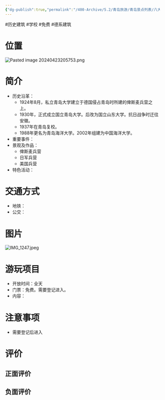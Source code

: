 ```yaml
---
{"dg-publish":true,"permalink":"/400-Archive/5.2/青岛旅游/青岛景点列表/八大关及其周边/中国海洋大学鱼山校区/","tags":["历史建筑","学校","免费","德系建筑"]}
---
```


#历史建筑 #学校 #免费 #德系建筑 
# 位置
![Pasted image 20240423205753.png](/img/user/800-%E5%85%B6%E4%BB%96/801-%E5%9B%BE%E7%89%87/Pasted%20image%2020240423205753.png)
# 简介
- 历史沿革：
	- 1924年8月，私立青岛大学建立于德国侵占青岛时所建的俾斯麦兵营之上。
	- 1930年，正式成立国立青岛大学。后改为国立山东大学。抗日战争时迁往安徽。
	- 1937年在青岛复校。
	- 1988年更名为青岛海洋大学。2002年组建为中国海洋大学。
- 重要事件：
- 景观及作品：
	- 俾斯麦兵营
	- 日军兵营
	- 美国兵营
- 特色活动：
# 交通方式
- 地铁：
- 公交：
# 图片
![IMG_1247.jpeg](/img/user/800-%E5%85%B6%E4%BB%96/801-%E5%9B%BE%E7%89%87/IMG_1247.jpeg)
# 游玩项目
- 开放时间：全天
- 门票：免费。需要登记进入。
- 内容：
# 注意事项
- 需要登记后进入
# 评价
## 正面评价
## 负面评价